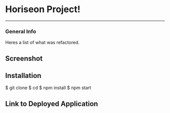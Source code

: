 # Horiseon Project!

***

### General Info
Heres a list of what was refactored.

## Screenshot


## Installation

$ git clone
$ cd
$ npm install
$ npm start

## Link to Deployed Application



